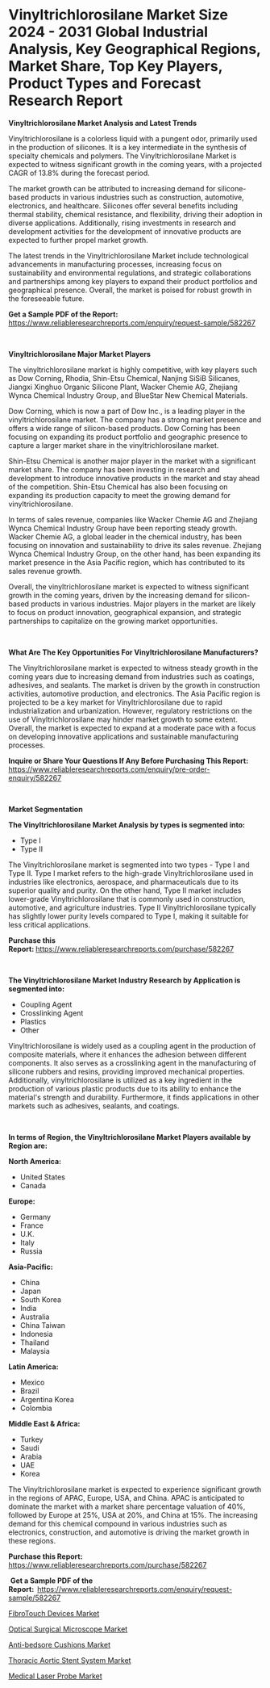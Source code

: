 <p><h1>Vinyltrichlorosilane Market Size 2024 - 2031 Global Industrial Analysis, Key Geographical Regions, Market Share, Top Key Players, Product Types and Forecast Research Report</h1></p><p><strong>Vinyltrichlorosilane Market Analysis and Latest Trends</strong></p>
<p><p>Vinyltrichlorosilane is a colorless liquid with a pungent odor, primarily used in the production of silicones. It is a key intermediate in the synthesis of specialty chemicals and polymers. The Vinyltrichlorosilane Market is expected to witness significant growth in the coming years, with a projected CAGR of 13.8% during the forecast period.</p><p>The market growth can be attributed to increasing demand for silicone-based products in various industries such as construction, automotive, electronics, and healthcare. Silicones offer several benefits including thermal stability, chemical resistance, and flexibility, driving their adoption in diverse applications. Additionally, rising investments in research and development activities for the development of innovative products are expected to further propel market growth.</p><p>The latest trends in the Vinyltrichlorosilane Market include technological advancements in manufacturing processes, increasing focus on sustainability and environmental regulations, and strategic collaborations and partnerships among key players to expand their product portfolios and geographical presence. Overall, the market is poised for robust growth in the foreseeable future.</p></p>
<p><strong>Get a Sample PDF of the Report:&nbsp;</strong> <a href="https://www.reliableresearchreports.com/enquiry/request-sample/582267">https://www.reliableresearchreports.com/enquiry/request-sample/582267</a></p>
<p>&nbsp;</p>
<p><strong>Vinyltrichlorosilane Major Market Players</strong></p>
<p><p>The vinyltrichlorosilane market is highly competitive, with key players such as Dow Corning, Rhodia, Shin-Etsu Chemical, Nanjing SiSiB Silicanes, Jiangxi Xinghuo Organic Silicone Plant, Wacker Chemie AG, Zhejiang Wynca Chemical Industry Group, and BlueStar New Chemical Materials.</p><p>Dow Corning, which is now a part of Dow Inc., is a leading player in the vinyltrichlorosilane market. The company has a strong market presence and offers a wide range of silicon-based products. Dow Corning has been focusing on expanding its product portfolio and geographic presence to capture a larger market share in the vinyltrichlorosilane market.</p><p>Shin-Etsu Chemical is another major player in the market with a significant market share. The company has been investing in research and development to introduce innovative products in the market and stay ahead of the competition. Shin-Etsu Chemical has also been focusing on expanding its production capacity to meet the growing demand for vinyltrichlorosilane.</p><p>In terms of sales revenue, companies like Wacker Chemie AG and Zhejiang Wynca Chemical Industry Group have been reporting steady growth. Wacker Chemie AG, a global leader in the chemical industry, has been focusing on innovation and sustainability to drive its sales revenue. Zhejiang Wynca Chemical Industry Group, on the other hand, has been expanding its market presence in the Asia Pacific region, which has contributed to its sales revenue growth.</p><p>Overall, the vinyltrichlorosilane market is expected to witness significant growth in the coming years, driven by the increasing demand for silicon-based products in various industries. Major players in the market are likely to focus on product innovation, geographical expansion, and strategic partnerships to capitalize on the growing market opportunities.</p></p>
<p>&nbsp;</p>
<p><strong>What Are The Key Opportunities For Vinyltrichlorosilane Manufacturers?</strong></p>
<p><p>The Vinyltrichlorosilane market is expected to witness steady growth in the coming years due to increasing demand from industries such as coatings, adhesives, and sealants. The market is driven by the growth in construction activities, automotive production, and electronics. The Asia Pacific region is projected to be a key market for Vinyltrichlorosilane due to rapid industrialization and urbanization. However, regulatory restrictions on the use of Vinyltrichlorosilane may hinder market growth to some extent. Overall, the market is expected to expand at a moderate pace with a focus on developing innovative applications and sustainable manufacturing processes.</p></p>
<p><strong>Inquire or Share Your Questions If Any Before Purchasing This Report:</strong> <a href="https://www.reliableresearchreports.com/enquiry/pre-order-enquiry/582267">https://www.reliableresearchreports.com/enquiry/pre-order-enquiry/582267</a></p>
<p>&nbsp;</p>
<p><strong>Market Segmentation</strong></p>
<p><strong>The Vinyltrichlorosilane Market Analysis by types is segmented into:</strong></p>
<p><ul><li>Type I</li><li>Type II</li></ul></p>
<p><p>The Vinyltrichlorosilane market is segmented into two types - Type I and Type II. Type I market refers to the high-grade Vinyltrichlorosilane used in industries like electronics, aerospace, and pharmaceuticals due to its superior quality and purity. On the other hand, Type II market includes lower-grade Vinyltrichlorosilane that is commonly used in construction, automotive, and agriculture industries. Type II Vinyltrichlorosilane typically has slightly lower purity levels compared to Type I, making it suitable for less critical applications.</p></p>
<p><strong>Purchase this Report:&nbsp;</strong><a href="https://www.reliableresearchreports.com/purchase/582267">https://www.reliableresearchreports.com/purchase/582267</a></p>
<p>&nbsp;</p>
<p><strong>The Vinyltrichlorosilane Market Industry Research by Application is segmented into:</strong></p>
<p><ul><li>Coupling Agent</li><li>Crosslinking Agent</li><li>Plastics</li><li>Other</li></ul></p>
<p><p>Vinyltrichlorosilane is widely used as a coupling agent in the production of composite materials, where it enhances the adhesion between different components. It also serves as a crosslinking agent in the manufacturing of silicone rubbers and resins, providing improved mechanical properties. Additionally, vinyltrichlorosilane is utilized as a key ingredient in the production of various plastic products due to its ability to enhance the material's strength and durability. Furthermore, it finds applications in other markets such as adhesives, sealants, and coatings.</p></p>
<p>&nbsp;</p>
<p><strong>In terms of Region, the Vinyltrichlorosilane Market Players available by Region are:</strong></p>
<p>
    <p> <strong> North America: </strong>
        <ul>
            <li>United States</li>
            <li>Canada</li>
        </ul>
        </p> 
    <p> <strong> Europe: </strong>
        <ul>
            <li>Germany</li>
            <li>France</li>
            <li>U.K.</li>
            <li>Italy</li>
            <li>Russia</li>
        </ul>
        </p> 
    <p> <strong> Asia-Pacific: </strong>
        <ul>
            <li>China</li>
            <li>Japan</li>
            <li>South Korea</li>
            <li>India</li>
            <li>Australia</li>
            <li>China Taiwan</li>
            <li>Indonesia</li>
            <li>Thailand</li>
            <li>Malaysia</li>
        </ul>
        </p> 
    <p> <strong> Latin America: </strong>
        <ul>
            <li>Mexico</li>
            <li>Brazil</li>
            <li>Argentina Korea</li>
            <li>Colombia</li>
        </ul>
        </p> 
    <p> <strong> Middle East & Africa: </strong>
        <ul>
            <li>Turkey</li>
            <li>Saudi</li>
            <li>Arabia</li>
            <li>UAE</li>
            <li>Korea</li>
        </ul>
    </p>
    </p>
<p><p>The Vinyltrichlorosilane market is expected to experience significant growth in the regions of APAC, Europe, USA, and China. APAC is anticipated to dominate the market with a market share percentage valuation of 40%, followed by Europe at 25%, USA at 20%, and China at 15%. The increasing demand for this chemical compound in various industries such as electronics, construction, and automotive is driving the market growth in these regions.</p></p>
<p><strong>Purchase this Report: </strong><a href="https://www.reliableresearchreports.com/purchase/582267">https://www.reliableresearchreports.com/purchase/582267</a></p>
<p>&nbsp;<strong>Get a Sample PDF of the Report:&nbsp;&nbsp;</strong><a href="https://www.reliableresearchreports.com/enquiry/request-sample/582267">https://www.reliableresearchreports.com/enquiry/request-sample/582267</a></p>
<p><strong></strong></p>
<p><p><a href="https://medium.com/@sydniledner/fibrotouch-devices-market-analysis-its-cagr-market-segmentation-and-global-industry-overview-fa89479a86bf">FibroTouch Devices Market</a></p><p><a href="https://medium.com/@marcosratke/optical-surgical-microscope-market-analysis-and-sze-forecasted-for-period-from-2024-to-2031-373c03b8bfc6">Optical Surgical Microscope Market</a></p><p><a href="https://medium.com/@sydniledner/anti-bedsore-cushions-market-size-and-market-trends-complete-industry-overview-2024-to-2031-1992b81bba69">Anti-bedsore Cushions Market</a></p><p><a href="https://medium.com/@sydniledner/thoracic-aortic-stent-system-market-the-key-to-successful-business-strategy-forecast-till-2031-f9df668f168e">Thoracic Aortic Stent System Market</a></p><p><a href="https://medium.com/@sydniledner/medical-laser-probe-market-furnishes-information-on-market-share-market-trends-and-market-growth-ce626cafea23">Medical Laser Probe Market</a></p></p>